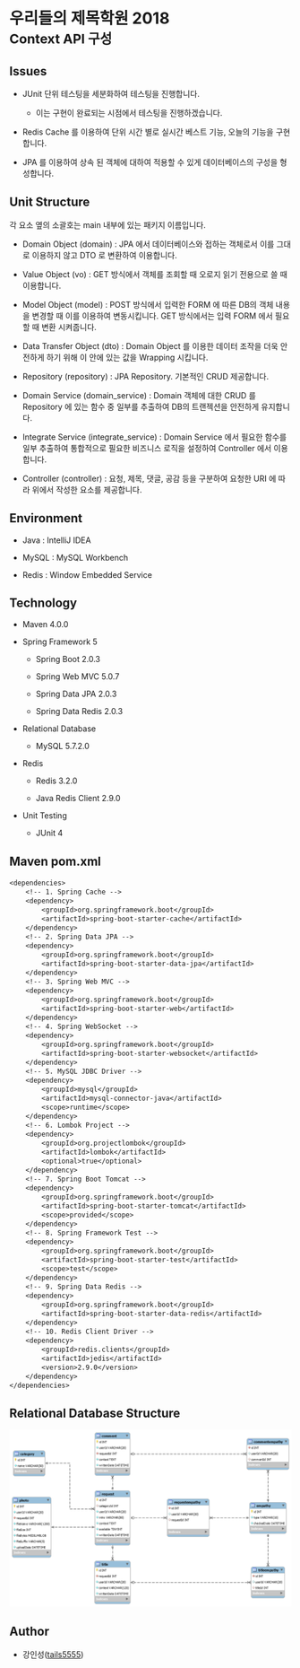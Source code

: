 # 우리들의 제목학원 2018<br/><small>Context API 구성</small>

## Issues

- JUnit 단위 테스팅을 세분화하여 테스팅을 진행합니다.
    
    - 이는 구현이 완료되는 시점에서 테스팅을 진행하겠습니다.

- Redis Cache 를 이용하여 단위 시간 별로 실시간 베스트 기능, 오늘의 기능을 구현합니다.

- JPA 를 이용하여 상속 된 객체에 대하여 적용할 수 있게 데이터베이스의 구성을 형성합니다.

## Unit Structure

각 요소 옆의 소괄호는 main 내부에 있는 패키지 이름입니다.

- Domain Object (domain) : JPA 에서 데이터베이스와 접하는 객체로서 이를 그대로 이용하지 않고 DTO 로 변환하여 이용합니다.

- Value Object (vo) : GET 방식에서 객체를 조회할 때 오로지 읽기 전용으로 쓸 때 이용합니다.

- Model Object (model) : POST 방식에서 입력한 FORM 에 따른 DB의 객체 내용을 변경할 때 이를 이용하여 변동시킵니다. GET 방식에서는 입력 FORM 에서 필요할 때 변환 시켜줍니다.

- Data Transfer Object (dto) : Domain Object 를 이용한 데이터 조작을 더욱 안전하게 하기 위해 이 안에 있는 값을 Wrapping 시킵니다.

- Repository (repository) : JPA Repository. 기본적인 CRUD 제공합니다.

- Domain Service (domain_service) : Domain 객체에 대한 CRUD 를 Repository 에 있는 함수 중 일부를 추출하여 DB의 트랜젝션을 안전하게 유지합니다.

- Integrate Service (integrate_service) : Domain Service 에서 필요한 함수를 일부 추출하여 통합적으로 필요한 비즈니스 로직을 설정하여 Controller 에서 이용합니다.

- Controller (controller) : 요청, 제목, 댓글, 공감 등을 구분하여 요청한 URI 에 따라 위에서 작성한 요소를 제공합니다.

## Environment

- Java : IntelliJ IDEA

- MySQL : MySQL Workbench

- Redis : Window Embedded Service

## Technology

- Maven 4.0.0

- Spring Framework 5

    - Spring Boot 2.0.3
    
    - Spring Web MVC 5.0.7

    - Spring Data JPA 2.0.3
    
    - Spring Data Redis 2.0.3
    
- Relational Database

    - MySQL 5.7.2.0
    
- Redis 
    
    - Redis 3.2.0
    
    - Java Redis Client 2.9.0
    
- Unit Testing

    - JUnit 4

## Maven pom.xml

```
<dependencies>
    <!-- 1. Spring Cache -->
    <dependency>
        <groupId>org.springframework.boot</groupId>
        <artifactId>spring-boot-starter-cache</artifactId>
    </dependency>
    <!-- 2. Spring Data JPA -->
    <dependency>
        <groupId>org.springframework.boot</groupId>
        <artifactId>spring-boot-starter-data-jpa</artifactId>
    </dependency>
    <!-- 3. Spring Web MVC -->
    <dependency>
        <groupId>org.springframework.boot</groupId>
        <artifactId>spring-boot-starter-web</artifactId>
    </dependency>
    <!-- 4. Spring WebSocket -->
    <dependency>
        <groupId>org.springframework.boot</groupId>
        <artifactId>spring-boot-starter-websocket</artifactId>
    </dependency>
    <!-- 5. MySQL JDBC Driver -->
    <dependency>
        <groupId>mysql</groupId>
        <artifactId>mysql-connector-java</artifactId>
        <scope>runtime</scope>
    </dependency>
    <!-- 6. Lombok Project -->
    <dependency>
        <groupId>org.projectlombok</groupId>
        <artifactId>lombok</artifactId>
        <optional>true</optional>
    </dependency>
    <!-- 7. Spring Boot Tomcat -->
    <dependency>
        <groupId>org.springframework.boot</groupId>
        <artifactId>spring-boot-starter-tomcat</artifactId>
        <scope>provided</scope>
    </dependency>
    <!-- 8. Spring Framework Test -->
    <dependency>
        <groupId>org.springframework.boot</groupId>
        <artifactId>spring-boot-starter-test</artifactId>
        <scope>test</scope>
    </dependency>
    <!-- 9. Spring Data Redis -->
    <dependency>
        <groupId>org.springframework.boot</groupId>
        <artifactId>spring-boot-starter-data-redis</artifactId>
    </dependency>
    <!-- 10. Redis Client Driver -->
    <dependency>
        <groupId>redis.clients</groupId>
        <artifactId>jedis</artifactId>
        <version>2.9.0</version>
    </dependency>
</dependencies>
```

## Relational Database Structure

![pj_composition_context](/ContextAPI/image/pj_composition_context.png)

## Author

- 강인성([tails5555](http://github.com/tails5555))